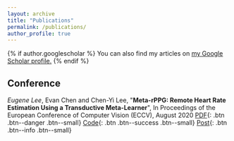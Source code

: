 ```yaml
---
layout: archive
title: "Publications"
permalink: /publications/
author_profile: true
---
```


{% if author.googlescholar %}
  You can also find my articles on <u><a href="{{author.googlescholar}}">my Google Scholar profile</a>.</u>
{% endif %}


## Conference

*Eugene Lee*, Evan Chen and Chen-Yi Lee, "**Meta-rPPG: Remote Heart Rate Estimation Using a Transductive Meta-Learner**", In Proceedings of the European Conference of Computer Vision (ECCV), August 2020 [PDF](https://arxiv.org/abs/2007.06786){: .btn .btn--danger .btn--small} [Code](https://github.com/eugenelet/Meta-rPPG){: .btn .btn--success .btn--small} [Post](https://eugenelet.github.io/publications/Few-Shot-and-Continual-Learning-with-Attentive-Independent-Mechanisms/){: .btn .btn--info .btn--small}



<!-- {% include base_path %}

{% for post in site.publications reversed %}
  {% include archive-single.html %}
{% endfor %} -->
